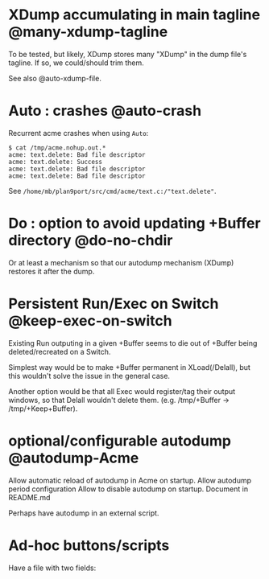 # XDump accumulating in main tagline @many-xdump-tagline
To be tested, but likely, XDump stores many "XDump" in
the dump file's tagline. If so, we could/should trim
them.

See also @auto-xdump-file.

# Auto : crashes @auto-crash
Recurrent acme crashes when using `Auto`:

	$ cat /tmp/acme.nohup.out.*
	acme: text.delete: Bad file descriptor
	acme: text.delete: Success
	acme: text.delete: Bad file descriptor
	acme: text.delete: Bad file descriptor

See `/home/mb/plan9port/src/cmd/acme/text.c:/"text.delete"`.

# Do : option to avoid updating +Buffer directory @do-no-chdir
Or at least a mechanism so that our autodump mechanism
(XDump) restores it after the dump.

# Persistent Run/Exec on Switch @keep-exec-on-switch
Existing Run outputing in a given +Buffer seems to
die out of +Buffer being deleted/recreated on a Switch.

Simplest way would be to make +Buffer permanent in XLoad(/Delall),
but this wouldn't solve the issue in the general case.

Another option would be that all Exec would register/tag their
output windows, so that Delall wouldn't delete them. (e.g.
/tmp/+Buffer -> /tmp/+Keep+Buffer).

# optional/configurable autodump @autodump-Acme
Allow automatic reload of autodump in Acme on startup.
Allow autodump period configuration
Allow to disable autodump on startup.
Document in README.md

Perhaps have autodump in an external script.

# Ad-hoc buttons/scripts
Have a file with two fields:

  <regexp> <script>

When opening a file matching regexp, append to its tagline
the second field (ad-hoc script name)

Have a way to automatically create ad-hoc script and add them
to the previous file. E.g.

AddButton QTests 'XPutall && Exec go test -v *.go':
	- creates an ad-hoc QTests executable scripts in ~/acme.ad-hoc/,
	which is added to the $PATH in ./Acme
	- error if script name already exists
	- add line "^$%$ QTests" to ~/.acme.ad-hoc
	- eventually, clean the tag of the corresponding window
	to include QTests instead of the full line

# Open -m directories @open-dir-support
E.g. `Open -m static(/)` could climb up to / and open
the first occurence of it.

# Rename bug [] @rename-bug-non-standard-chars
Rename breaks e.g. if string to rename contains [].

# Acme -l to look for in $HOME/acme.dumps/ @acme-dump-semantic
./Acme could wrap -l as such:

  - if dump file isn't found, try to look for it in $HOME/acme.dumps/
  instead

# Automatic dump file naming @auto-xdump-file
Perhaps we could store "somewhere" a special token, "xdump:<name>"
to automatically name the dump files used by XDump?

# XPutall doesn't write files with special characters @xputalll-special-chars
For example, a filename containing `{{.tags}}`.

# XPutall wrong exit code @xputall-exit-code
To be tested: "XPutall && echo ok" should fail when at least one
file cannot be written to.

# Shortcuts @shortcuts
The ability to register a few convenient shortcuts without
hacking .c code would be helpful. ^L on win(1)dows would be
a good testbed.

We can retrieve current window through

  9p read acme/log | awk '$2 == "focus" { print $1 }'

See https://github.com/fhs/acme-lsp/blob/v0.10.0/cmd/acmefocused/main.go,
and more generally, https://github.com/fhs/acme-lsp

Could be started from gits/acme-tools/Acme, always writing last
ID to some well-known location. Then we could rely on
[xbindkeys](http://www.nongnu.org/xbindkeys/xbindkeys.html) to
actually handle the shortcut.

# LookWin @lookwin
A LookWin command that would look for the first window matching
a given pattern and select it/place the cursor on it (do-able?)

# document base.dump @base.dump-doc #minor
cf. acme.bin/XLoad; also XLoad -l

# rc(1) implementation @rc-implementation #minor
Currently all tools are implemented in, hopefully, portable
sh(1).

# Clarify Plan9 vs. POSIX standard tools @plan9-vs-posix #minor
Typically, sed(1) behaves differently in POSIX and Plan9.

There are some hardcored /bin/sed, e.g. in acme.bin/+.

If we have @rc-implementation, we could enforce POSIX-only
in sh implementation, and Plan9-only in rc implementation.

# +Errors automatic cleaning @errors-removal #medium
+Errors windows are noisy (one per directory, breaks user
flow, etc.). +Buffer was introduced as a mean to reduce them.

Perhaps we could also watch for events targeting a +Errors
window and automatically redirect all that to +Buffer?

Current solution is mostly to prefix commands with a Exec,
e.g. `Exec 9 man ls`; we barely have a need for +Errors
windows anymore.

# Single window directory navigation @single-window-dir-nav #medium
See.c is an example of a solution, but perhaps we could
experiment with other techniques.

For instance, watching for special events, or relying on plumbing
rules.

Or assuming this is technically possible, a shortcut like ctrl-click that would:

  - when performed in body, append selected text to window's current
  location
  - when performed on tag, replace window's current location

Again, the goal is to reduce noise/number of opened window while
keeping a fluid workflow.

# Window position scripting @window-positioning #hacky
Acme's Load doesn't destroy existing windows by default. We should
thus be able to craft special dump files allowing scriptable windows
(re)positioning, without having to alter C code.

But at that point, we may want to just use Emacs™.

# Rm: remove file and go up to /, removing empty directories @rm-up #small
E.g. on a buffer ``/tmp/foo/bar.c``, if ``/tmp/foo/`` only contains
``bar.c``, assuming ``/tmp/`` contains more than just ``foo/``,
``Rm -r`` would remove:

    - ``/tmp/foo/bar.c``;
    - ``/tmp/foo/``.

# Rm: recursive @rm-recursive #small
By default, Rm on a directory only calls rmdir; we could have an
option to be more efficient (Rm -f). See how it would interact
with @rm-up.

# Avoid double clean with Exec @exec-no-double-clean #minor
We're a bit quick in Exec to avoid double cleaning. This
should be practically negligible.

Happens e.g. in the case of  -e foo -t bar, where both foo
and bar patterns, different strings, would point to the same
buffer.

# awk(1) pattern forwarding @awk-pattern-forwarding #medium
In commands such as Getfn that takes an awk(1) pattern as
an argument, user needs to specially quotes the pattern as
a consequence. This can be unexpected.

E.g.
	Getfn '\/home\/$USER/gits/project\/'

The forwarding of the pattern can be discussable to, cf.
acme.bin/Rm (no quotes).

# documentation double-check @review-doc #small
Uniform documentation was written for the command, but not
yet doubled check; mistakes are likely.

# man pages @man-pages #medium
We could extract documentation from script as currently done
for the README.md and creates some man pages for the scripts.
